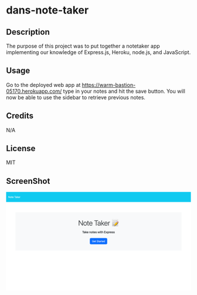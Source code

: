 # dans-note-taker

## Description

The purpose of this project was to put together a notetaker app implementing our knowledge of Express.js, Heroku, node.js, and JavaScript.

## Usage

Go to the deployed web app at https://warm-bastion-05170.herokuapp.com/ type in your notes and hit the save button. You will now be able to use the sidebar to retrieve previous notes.

## Credits 

N/A

## License

MIT

## ScreenShot

![Sceenshot of App](/Develop/public/assets/images/screencapture-warm-bastion-05170-herokuapp-2023-05-23-23_20_45.png)
